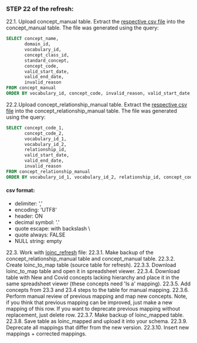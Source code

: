 ### STEP 22 of the refresh:
22.1. Upload concept_manual table. Extract the [respective csv file](https://drive.google.com/file/d/1sXdWNn1oN-EhsqFyT6cl2TI4YBXbDQyV/view?usp=sharing) into the concept_manual table.
The file was generated using the query:
```sql
SELECT concept_name,
       domain_id,
       vocabulary_id,
       concept_class_id,
       standard_concept,
       concept_code,
       valid_start_date,
       valid_end_date,
       invalid_reason
FROM concept_manual
ORDER BY vocabulary_id, concept_code, invalid_reason, valid_start_date, valid_end_date, concept_name
```

22.2.Upload concept_relationship_manual table. Extract the [respective csv file](https://drive.google.com/file/d/1-R7_j_PNDrNIO1me_ni4-FNL2bs0iE1d/view?usp=sharing) into the concept_relationship_manual table.
The file was generated using the query:
```sql
SELECT concept_code_1,
       concept_code_2,
       vocabulary_id_1,
       vocabulary_id_2,
       relationship_id,
       valid_start_date,
       valid_end_date,
       invalid_reason
FROM concept_relationship_manual
ORDER BY vocabulary_id_1, vocabulary_id_2, relationship_id, concept_code_1, concept_code_2, invalid_reason, valid_start_date, valid_end_date
```
#### csv format:
- delimiter: ','
- encoding: 'UTF8'
- header: ON
- decimal symbol: '.'
- quote escape: with backslash \
- quote always: FALSE
- NULL string: empty

22.3. Work with [loinc_refresh](https://github.com/OHDSI/Vocabulary-v5.0/blob/master/LOINC/manual_work/loinc_refresh.sql) file:
22.3.1. Make backup of the concept_relationship_manual table and concept_manual table.
22.3.2. Create loinc_to_map table (source table for refresh).
22.3.3. Download loinc_to_map table and open it in spreadsheet viewer.
22.3.4. Download table with New and Covid concepts lacking hierarchy and place it in the same spreadsheet viewer (these concepts need 'Is a' mapping).
22.3.5. Add concepts from 23.3 and 23.4 steps to the table for manual mapping.
22.3.6. Perform manual review of previous mapping and map new concepts. Note, if you think that previous mapping can be improved, just make a new mapping of this row. If you want to deprecate previous mapping without replacement, just delete row.
22.3.7. Make backup of loinc_mapped table.
22.3.8. Save table as loinc_mapped and upload it into your schema.
22.3.9. Deprecate all mappings that differ from the new version.
22.3.10. Insert new mappings + corrected mappings.

